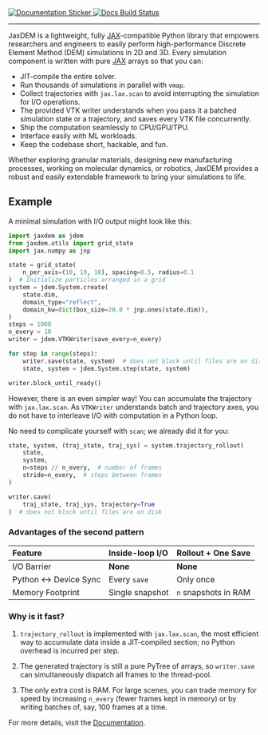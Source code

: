 <div class="github-only">
    <a href="https://cdelv.github.io/JaxDEM">
      <img src="https://img.shields.io/badge/Documentation-blue?style=flat&logo=readthedocs&logoColor=white" alt="Documentation Sticker">
    </a>
    <!-- Convert the Markdown badge to HTML <img> and <a> tags -->
    <a href="https://github.com/cdelv/JaxDEM/actions/workflows/docs.yml">
      <img src="https://img.shields.io/github/actions/workflow/status/cdelv/JaxDEM/docs.yml?branch=main&label=Docs%20Status&logo=github&style=flat-square" alt="Docs Build Status">
    </a>
</div>

----

JaxDEM is a lightweight, fully [JAX](https://docs.jax.dev/en/latest/)-compatible Python library that empowers researchers and engineers to easily perform high-performance Discrete Element Method (DEM) simulations in 2D and 3D. Every simulation component is written with pure [JAX](https://docs.jax.dev/en/latest/) arrays so that you can:

*   JIT-compile the entire solver.
*   Run thousands of simulations in parallel with `vmap`.
*   Collect trajectories with `jax.lax.scan` to avoid interrupting the simulation for I/O operations.
*   The provided VTK writer understands when you pass it a batched simulation state or a trajectory, and saves every VTK file concurrently.
*   Ship the computation seamlessly to CPU/GPU/TPU.
*   Interface easily with ML workloads.
*   Keep the codebase short, hackable, and fun.

Whether exploring granular materials, designing new manufacturing processes, working on molecular dynamics, or robotics, JaxDEM provides a robust and easily extendable framework to bring your simulations to life.

## Example

A minimal simulation with I/O output might look like this:

```python
import jaxdem as jdem
from jaxdem.utils import grid_state
import jax.numpy as jnp

state = grid_state(
    n_per_axis=(10, 10, 10), spacing=0.5, radius=0.1
)  # Initialize particles arranged in a grid
system = jdem.System.create(
    state.dim,
    domain_type="reflect",
    domain_kw=dict(box_size=20.0 * jnp.ones(state.dim)),
)
steps = 1000
n_every = 10
writer = jdem.VTKWriter(save_every=n_every)

for step in range(steps):
    writer.save(state, system)  # does not block until files are on disk
    state, system = jdem.System.step(state, system)

writer.block_until_ready()
```

However, there is an even simpler way! You can accumulate the trajectory with `jax.lax.scan`. As `VTKWriter` understands batch and trajectory axes, you do not have to interleave I/O with computation in a Python loop.

No need to complicate yourself with `scan`; we already did it for you:

```python
state, system, (traj_state, traj_sys) = system.trajectory_rollout(
    state,
    system,
    n=steps // n_every,  # number of frames
    stride=n_every,  # steps between frames
)

writer.save(
    traj_state, traj_sys, trajectory=True
)  # does not block until files are on disk
```

### Advantages of the second pattern

| Feature              | Inside-loop I/O            | Rollout + One Save       |
| :------------------  | :------------------------- | :----------------------- |
| I/O Barrier          | **None**                   | **None**                 |
| Python ↔ Device Sync | Every `save`               | Only once                |
| Memory Footprint     | Single snapshot            | `n` snapshots in RAM     |

### Why is it fast?

1.  `trajectory_rollout` is implemented with `jax.lax.scan`, the most efficient way to accumulate data inside a JIT-compiled section; no Python overhead is incurred per step.

2.  The generated trajectory is still a pure PyTree of arrays, so
    `writer.save` can simultaneously dispatch all frames to the thread-pool.

3.  The only extra cost is RAM. For large scenes, you can trade memory for speed by increasing `n_every`
    (fewer frames kept in memory) or by writing batches of, say, 100
    frames at a time.

<div class="github-only">
    For more details, visit the <a href="https://cdelv.github.io/JaxDEM">Documentation</a>.
</div>
